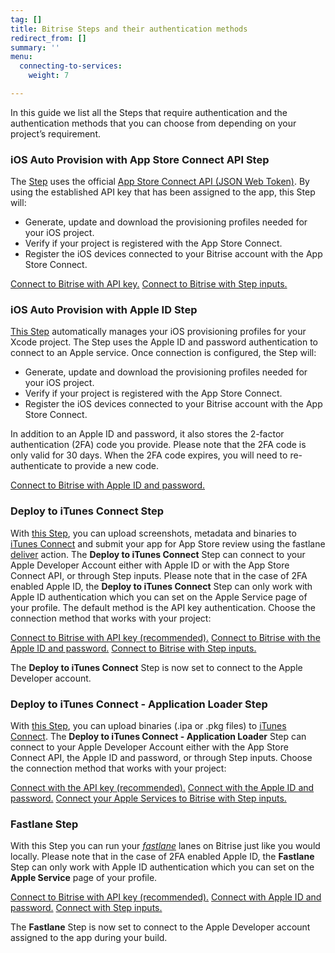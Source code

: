 ```yaml
---
tag: []
title: Bitrise Steps and their authentication methods
redirect_from: []
summary: ''
menu:
  connecting-to-services:
    weight: 7

---
```

In this guide we list all the Steps that require authentication and the authentication methods that you can choose from depending on your project’s requirement.

### iOS Auto Provision with App Store Connect API Step

The [Step](https://www.bitrise.io/integrations/steps/ios-auto-provision-appstoreconnect) uses the official [App Store Connect API (JSON Web Token)](https://developer.apple.com/documentation/appstoreconnectapi/generating_tokens_for_api_requests). By using the established API key that has been assigned to the app, this Step will:

* Generate, update and download the provisioning profiles needed for your iOS project.
* Verify if your project is registered with the App Store Connect.
* Register the iOS devices connected to your Bitrise account with the App Store Connect.

[Connect to Bitrise with API key.](/getting-started/connecting-to-services/setting-up-connection-to-an-apple-service-with-api-key/)
[Connect to Bitrise with Step inputs.](/getting-started/connecting-to-services/connecting-to-an-apple-service-with-step-inputs/)

### iOS Auto Provision with Apple ID Step

[This Step](https://www.bitrise.io/integrations/steps/ios-auto-provision) automatically manages your iOS provisioning profiles for your Xcode project. The Step uses the Apple ID and password authentication to connect to an Apple service. Once connection is configured, the Step will:

* Generate, update and download the provisioning profiles needed for your iOS project.
* Verify if your project is registered with the App Store Connect.
* Register the iOS devices connected to your Bitrise account with the App Store Connect.

In addition to an Apple ID and password, it also stores the 2-factor authentication (2FA) code you provide. Please note that the 2FA code is only valid for 30 days. When the 2FA code expires, you will need to re-authenticate to provide a new code.

[Connect to Bitrise with Apple ID and password.](/getting-started/connecting-to-services/connecting-to-an-apple-service-with-apple-id/)

### Deploy to iTunes Connect Step

With [this Step](https://www.bitrise.io/integrations/steps/deploy-to-itunesconnect-deliver), you can upload screenshots, metadata and binaries to [iTunes Connect](https://itunesconnect.apple.com/) and submit your app for App Store review using the fastlane [deliver](https://docs.fastlane.tools/actions/deliver/) action. The **Deploy to iTunes Connect** Step can connect to your Apple Developer Account either with Apple ID or with the App Store Connect API, or through Step inputs. Please note that in the case of 2FA enabled Apple ID, the **Deploy to iTunes Connect** Step can only work with Apple ID authentication which you can set on the Apple Service page of your profile. The default method is the API key authentication. Choose the connection method that works with your project:

[Connect to Bitrise with API key (recommended).](/getting-started/connecting-to-services/setting-up-connection-to-an-apple-service-with-api-key/)
[Connect to Bitrise with the Apple ID and password.](/getting-started/connecting-to-services/connecting-to-an-apple-service-with-apple-id/)
[Connect to Bitrise with Step inputs.](/getting-started/connecting-to-services/connecting-to-an-apple-service-with-step-inputs/)

The **Deploy to iTunes Connect** Step is now set to connect to the Apple Developer account.

### Deploy to iTunes Connect - Application Loader Step

With [this Step](https://www.bitrise.io/integrations/steps/deploy-to-itunesconnect-application-loader), you can upload binaries (.ipa or .pkg files) to [iTunes Connect](https://itunesconnect.apple.com/). The **Deploy to iTunes Connect - Application Loader** Step can connect to your Apple Developer Account either with the App Store Connect API, the Apple ID and password, or through Step inputs. Choose the connection method that works with your project:

[Connect with the API key (recommended).](/getting-started/connecting-to-services/setting-up-connection-to-an-apple-service-with-api-key/)
[Connect with the Apple ID and password.](/getting-started/connecting-to-services/connecting-to-an-apple-service-with-apple-id/)
[Connect your Apple Services to Bitrise with Step inputs.](/getting-started/connecting-to-services/connecting-to-an-apple-service-with-step-inputs/)

### Fastlane Step

With this Step you can run your [_fastlane_](https://fastlane.tools/) lanes on Bitrise just like you would locally. Please note that in the case of 2FA enabled Apple ID, the **Fastlane** Step can only work with Apple ID authentication which you can set on the **Apple Service** page of your profile.

[Connect to Bitrise with API key (recommended).](/getting-started/connecting-to-services/setting-up-connection-to-an-apple-service-with-api-key/)
[Connect with Apple ID and password.](/getting-started/connecting-to-services/connecting-to-an-apple-service-with-apple-id/)
[Connect with Step inputs.](/getting-started/connecting-to-services/connecting-to-an-apple-service-with-step-inputs/)

The **Fastlane** Step is now set to connect to the Apple Developer account assigned to the app during your build.